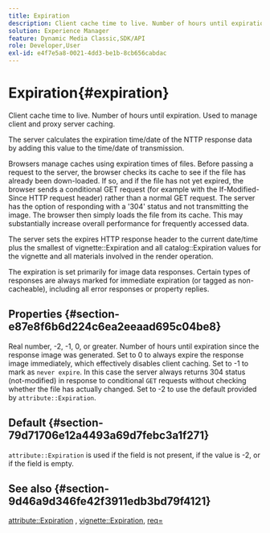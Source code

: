```yaml
---
title: Expiration
description: Client cache time to live. Number of hours until expiration. Used to manage client and proxy server caching.
solution: Experience Manager
feature: Dynamic Media Classic,SDK/API
role: Developer,User
exl-id: e4f7e5a8-0021-4dd3-be1b-8cb656cabdac
---
```

# Expiration{#expiration}

Client cache time to live. Number of hours until expiration. Used to manage client and proxy server caching.

The server calculates the expiration time/date of the NTTP response data by adding this value to the time/date of transmission.

Browsers manage caches using expiration times of files. Before passing a request to the server, the browser checks its cache to see if the file has already been down-loaded. If so, and if the file has not yet expired, the browser sends a conditional GET request (for example with the If-Modified-Since HTTP request header) rather than a normal GET request. The server has the option of responding with a '304' status and not transmitting the image. The browser then simply loads the file from its cache. This may substantially increase overall performance for frequently accessed data.

The server sets the expires HTTP response header to the current date/time plus the smallest of vignette::Expiration and all catalog::Expiration values for the vignette and all materials involved in the render operation.

The expiration is set primarily for image data responses. Certain types of responses are always marked for immediate expiration (or tagged as non-cacheable), including all error responses or property replies.

## Properties {#section-e87e8f6b6d224c6ea2eeaad695c04be8}

Real number, -2, -1, 0, or greater. Number of hours until expiration since the response image was generated. Set to 0 to always expire the response image immediately, which effectively disables client caching. Set to -1 to mark as `never expire`. In this case the server always returns 304 status (not-modified) in response to conditional `GET` requests without checking whether the file has actually changed. Set to -2 to use the default provided by `attribute::Expiration`.

## Default {#section-79d71706e12a4493a69d7febc3a1f271}

`attribute::Expiration` is used if the field is not present, if the value is -2, or if the field is empty.

## See also {#section-9d46a9d346fe42f3911edb3bd79f4121}

[attribute::Expiration](../../../../../ir-api/material-cat/image-rendering-api-ref/c-ir-material-catalog/c-ir-attributes-reference/r-ir-expiration.md#reference-0f68ad8199c64bd4bc8d27dd78b7d996) , [vignette::Expiration](../../../../../ir-api/material-cat/image-rendering-api-ref/c-ir-material-catalog/c-ir-vignette-map-reference/r-ir-expiration-vignette.md#reference-df80829da93e4c0ab3f97a1792d9c74c), [req=](../../../../../ir-api/http-protocol/image-rendering-api-ref/c-ir-http-protocol-ref/c-ir-http-protocol-command-reference/r-ir-req.md#reference-792b1a663fb64261bd2de2a209b847fb)
